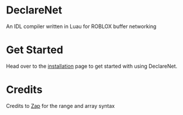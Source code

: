 # DeclareNet
An IDL compiler written in Luau for ROBLOX buffer networking

# Get Started
Head over to the [installation](https://github.com/1Axen/DeclareNet/blob/main/docs/Installation.md)  page to get started with using DeclareNet.

# Credits
Credits to [Zap](https://zap.redblox.dev/) for the range and array syntax
